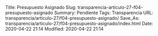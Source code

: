 Title: Presupuesto Asignado
Slug: transparencia-articulo-27-f04-presupuesto-asignado
Summary: Pendiente
Tags: Transparencia
URL: transparencia/articulo-27/f04-presupuesto-asignado/
Save_As: transparencia/articulo-27/f04-presupuesto-asignado/index.html
Date: 2020-04-22 21:14
Modified: 2020-04-22 21:14


